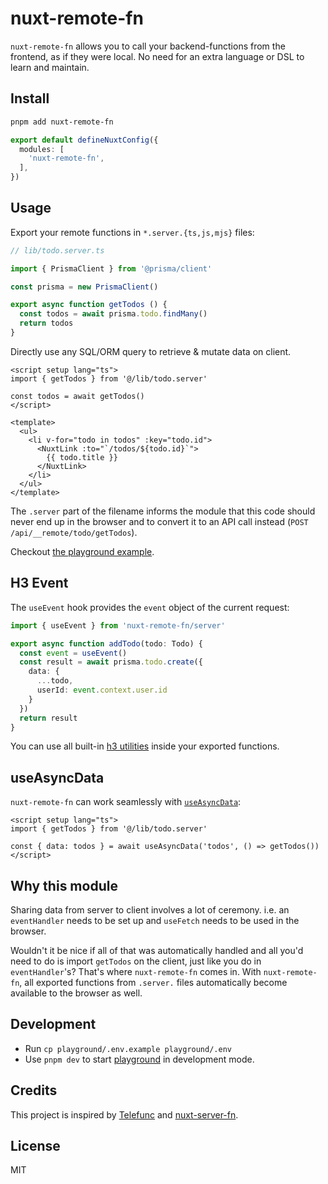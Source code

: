 # nuxt-remote-fn

`nuxt-remote-fn` allows you to call your backend-functions from the frontend, as if they were local. No need for an extra language or DSL to learn and maintain.

## Install

```bash
pnpm add nuxt-remote-fn
```

```ts
export default defineNuxtConfig({
  modules: [
    'nuxt-remote-fn',
  ],
})
```

## Usage

Export your remote functions in `*.server.{ts,js,mjs}` files:

```ts
// lib/todo.server.ts

import { PrismaClient } from '@prisma/client'

const prisma = new PrismaClient()

export async function getTodos () {
  const todos = await prisma.todo.findMany()
  return todos
}
```

Directly use any SQL/ORM query to retrieve & mutate data on client.

```vue
<script setup lang="ts">
import { getTodos } from '@/lib/todo.server'

const todos = await getTodos()
</script>

<template>
  <ul>
    <li v-for="todo in todos" :key="todo.id">
      <NuxtLink :to="`/todos/${todo.id}`">
        {{ todo.title }}
      </NuxtLink>
    </li>
  </ul>
</template>
```

The `.server` part of the filename informs the module that this code should never end up in the browser and to convert it to an API call instead (`POST /api/__remote/todo/getTodos`).

Checkout [the playground example](/playground).

## H3 Event

The `useEvent` hook provides the `event` object of the current request:

```ts
import { useEvent } from 'nuxt-remote-fn/server'

export async function addTodo(todo: Todo) {
  const event = useEvent()
  const result = await prisma.todo.create({
    data: {
      ...todo,
      userId: event.context.user.id
    }
  })
  return result
}
```

You can use all built-in [h3 utilities](https://github.com/unjs/h3#built-in) inside your exported functions.

## useAsyncData

`nuxt-remote-fn` can work seamlessly with [`useAsyncData`](https://nuxt.com/docs/api/composables/use-async-data/):

```vue
<script setup lang="ts">
import { getTodos } from '@/lib/todo.server'

const { data: todos } = await useAsyncData('todos', () => getTodos())
</script>
```

## Why this module

Sharing data from server to client involves a lot of ceremony. i.e. an `eventHandler` needs to be set up and `useFetch` needs to be used in the browser.

Wouldn't it be nice if all of that was automatically handled and all you'd need to do is import `getTodos` on the client, just like you do in `eventHandler`'s? That's where `nuxt-remote-fn` comes in. With `nuxt-remote-fn`, all exported functions from `.server.` files automatically become available to the browser as well.

## Development

- Run `cp playground/.env.example playground/.env`
- Use `pnpm dev` to start [playground](./playground) in development mode.

## Credits

This project is inspired by [Telefunc](https://telefunc.com) and [nuxt-server-fn](https://github.com/antfu/nuxt-server-fn).

## License

MIT
